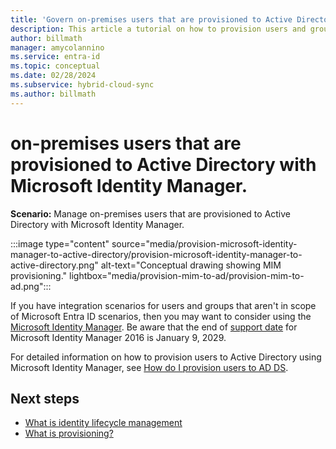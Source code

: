 ```yaml
---
title: 'Govern on-premises users that are provisioned to Active Directory with Microsoft Identity Manager'
description: This article a tutorial on how to provision users and groups to Active Directory using MIM.
author: billmath
manager: amycolannino
ms.service: entra-id
ms.topic: conceptual
ms.date: 02/28/2024
ms.subservice: hybrid-cloud-sync
ms.author: billmath
---
```


# on-premises users that are provisioned to Active Directory with Microsoft Identity Manager.

**Scenario:** Manage on-premises users that are provisioned to Active Directory with Microsoft Identity Manager.

:::image type="content" source="media/provision-microsoft-identity-manager-to-active-directory/provision-microsoft-identity-manager-to-active-directory.png" alt-text="Conceptual drawing showing MIM provisioning." lightbox="media/provision-mim-to-ad/provision-mim-to-ad.png":::

If you have integration scenarios for users and groups that aren't in scope of Microsoft Entra ID scenarios, then you may want to consider using the [Microsoft Identity Manager](/microsoft-identity-manager/microsoft-identity-manager-2016). Be aware that the end of [support date](/microsoft-identity-manager/microsoft-identity-manager-2016#support-update-for-microsoft-entra-id-p1-or-p2-customers) for Microsoft Identity Manager 2016 is January 9, 2029.

For detailed information on how to provision users to Active Directory using Microsoft Identity Manager, see [How do I provision users to AD DS](/microsoft-identity-manager/mim-how-provision-users-adds).

## Next steps 
- [What is identity lifecycle management](~/id-governance/what-is-identity-lifecycle-management.md)
- [What is provisioning?](~/id-governance/what-is-provisioning.md)